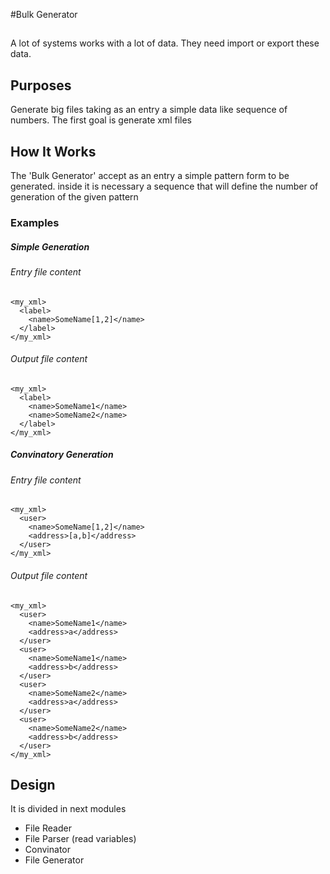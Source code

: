﻿#Bulk Generator

## 
A lot of systems works with a lot of data. They need import or export these data. 

## Purposes
Generate big files taking as an entry a simple data like sequence of numbers.
The first goal is generate xml files

## How It Works
The 'Bulk Generator' accept as an entry a simple pattern form to be generated. inside it 
is necessary a sequence that will define the number of generation of the given pattern

### Examples
##### Simple Generation
###### Entry file content
    <my_xml>
      <label>
        <name>SomeName[1,2]</name>
      </label>
    </my_xml>

###### Output file content
    <my_xml>
      <label>
        <name>SomeName1</name>
        <name>SomeName2</name>
      </label>
    </my_xml>

##### Convinatory Generation
###### Entry file content
    <my_xml>
      <user>
        <name>SomeName[1,2]</name>
        <address>[a,b]</address>
      </user>
    </my_xml>
    
###### Output file content
    <my_xml>
      <user>
        <name>SomeName1</name>
        <address>a</address>
      </user>
      <user>
        <name>SomeName1</name>
        <address>b</address>
      </user>
      <user>
        <name>SomeName2</name>
        <address>a</address>
      </user>
      <user>
        <name>SomeName2</name>
        <address>b</address>
      </user>
    </my_xml>

## Design

It is divided in next modules

- File Reader
- File Parser (read variables)
- Convinator
- File Generator

